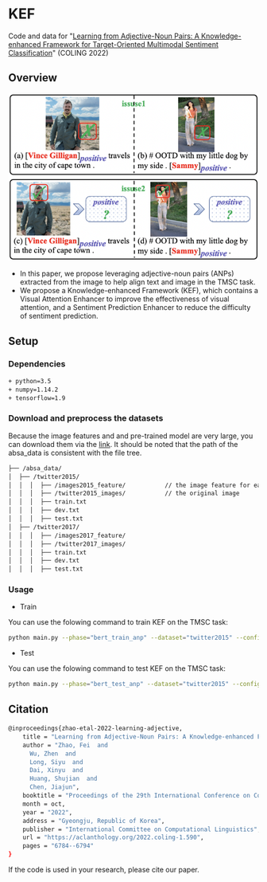 # KEF

Code and data for "[Learning from Adjective-Noun Pairs: A Knowledge-enhanced Framework for Target-Oriented Multimodal Sentiment Classification](https://aclanthology.org/2022.coling-1.590.pdf)" (COLING 2022)

## Overview

<img src="figs/COLING2022_KEF.png" style="width:200px height:300px" />

- In this paper, we propose leveraging adjective-noun pairs (ANPs) extracted from the image to help align text and image in the TMSC task.
- We propose a Knowledge-enhanced Framework (KEF), which contains a Visual Attention Enhancer to improve the effectiveness of visual attention, and a Sentiment Prediction Enhancer to reduce the difficulty of sentiment prediction.

## Setup

### Dependencies
```bash
+ python=3.5
+ numpy=1.14.2
+ tensorflow=1.9
```

### Download and preprocess the datasets
Because the image features and and pre-trained model are very large, you can download them via the [link](). It should be noted that the path of the absa_data is consistent with the file tree.

```sh
├── /absa_data/
│  ├── /twitter2015/
│  │  │  ├── /images2015_feature/	        // the image feature for each image
│  │  │  ├── /twitter2015_images/	        // the original image
│  │  │  ├── train.txt
│  │  │  ├── dev.txt
│  │  │  ├── test.txt
│  ├── /twitter2017/
│  │  │  ├── /images2017_feature/
│  │  │  ├── /twitter2017_images/
│  │  │  ├── train.txt
│  │  │  ├── dev.txt
│  │  │  ├── test.txt
```

### Usage

- Train

You can use the folowing command to train KEF on the TMSC task:

```bash
python main.py --phase="bert_train_anp" --dataset="twitter2015" --config_path="src/multimodal/config/twitter2015_config.json"
```
-  Test

You can use the folowing command to test KEF on the TMSC task:

```bash
python main.py --phase="bert_test_anp" --dataset="twitter2015" --config_path="src/multimodal/config/twitter2015_config.json"
```

## Citation
```bash
@inproceedings{zhao-etal-2022-learning-adjective,
    title = "Learning from Adjective-Noun Pairs: A Knowledge-enhanced Framework for Target-Oriented Multimodal Sentiment Classification",
    author = "Zhao, Fei  and
      Wu, Zhen  and
      Long, Siyu  and
      Dai, Xinyu  and
      Huang, Shujian  and
      Chen, Jiajun",
    booktitle = "Proceedings of the 29th International Conference on Computational Linguistics",
    month = oct,
    year = "2022",
    address = "Gyeongju, Republic of Korea",
    publisher = "International Committee on Computational Linguistics",
    url = "https://aclanthology.org/2022.coling-1.590",
    pages = "6784--6794"
}
```
If the code is used in your research, please cite our paper.

